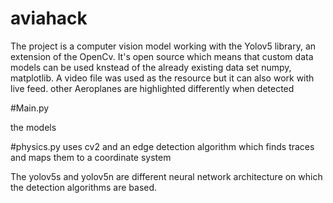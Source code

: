 # aviahack

The project is a computer vision model working with the Yolov5 library, an extension of the OpenCv. 
It's open source which means that custom data models can be used knstead of the already existing data set
numpy, matplotlib. A video file was used as the resource but it can also work with live feed. other Aeroplanes are highlighted differently when detected

#Main.py

the models

#physics.py
uses cv2 and an edge detection algorithm which finds traces and maps them to a coordinate system

The yolov5s and yolov5n are different neural network architecture on which the detection algorithms are based.



